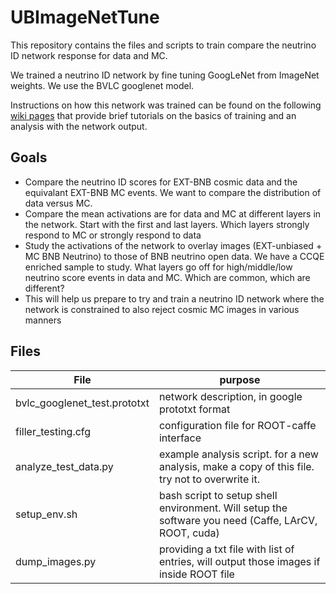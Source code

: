 # UBImageNetTune

This repository contains the files and scripts to train compare the neutrino ID network response for data and MC.

We trained a neutrino ID network by fine tuning GoogLeNet from ImageNet weights. We use the BVLC googlenet model.

Instructions on how this network was trained can be found on the following [wiki pages](https://github.com/LArbys/UBImageNetTune/wiki) that provide brief tutorials on the basics of training and an analysis with the network output.

## Goals

* Compare the neutrino ID scores for EXT-BNB cosmic data and the equivalant EXT-BNB MC events. We want to compare the distribution of data versus MC.
* Compare the mean activations are for data and MC at different layers in the network.  Start with the first and last layers.  Which layers strongly respond to MC or strongly respond to data
* Study the activations of the network to overlay images (EXT-unbiased + MC BNB Neutrino) to those of BNB neutrino open data.  We have a CCQE enriched sample to study.  What layers go off for high/middle/low neutrino score events in data and MC.  Which are common, which are different?
* This will help us prepare to try and train a neutrino ID network where the network is constrained to also reject cosmic MC images in various manners

## Files

| File | purpose |
| ---  | ------- |
| bvlc_googlenet_test.prototxt | network description, in google prototxt format |
| filler_testing.cfg | configuration file for ROOT-caffe interface |
| analyze_test_data.py | example analysis script. for a new analysis, make a copy of this file. try not to overwrite it. |
| setup_env.sh | bash script to setup shell environment.  Will setup the software you need (Caffe, LArCV, ROOT, cuda) | 
| dump_images.py | providing a txt file with list of entries, will output those images if inside ROOT file | 